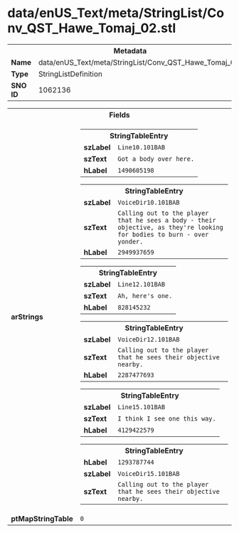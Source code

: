 <h1>data/enUS_Text/meta/StringList/Conv_QST_Hawe_Tomaj_02.stl</h1><table><tr><th colspan="100%">Metadata</th></tr><tr><td><b>Name</b></td><td>data/enUS_Text/meta/StringList/Conv_QST_Hawe_Tomaj_02.stl</td></tr><tr><td><b>Type</b></td><td>StringListDefinition</td></tr><tr><td><b>SNO ID</b></td><td>1062136</td></tr></table>

<table><tr><th colspan="100%">Fields</th></tr><tr><td><b>arStrings</b></td><td><table><tr><th colspan="100%">StringTableEntry</th></tr><tr><td><b>szLabel</b></td><td><code>Line10.101BAB</code></td></tr><tr><td><b>szText</b></td><td><code>Got a body over here.</code></td></tr><tr><td><b>hLabel</b></td><td><code>1490605198</code></td></tr></table>


<table><tr><th colspan="100%">StringTableEntry</th></tr><tr><td><b>szLabel</b></td><td><code>VoiceDir10.101BAB</code></td></tr><tr><td><b>szText</b></td><td><code>Calling out to the player that he sees a body - their objective, as they're looking for bodies to burn - over yonder.</code></td></tr><tr><td><b>hLabel</b></td><td><code>2949937659</code></td></tr></table>


<table><tr><th colspan="100%">StringTableEntry</th></tr><tr><td><b>szLabel</b></td><td><code>Line12.101BAB</code></td></tr><tr><td><b>szText</b></td><td><code>Ah, here's one.</code></td></tr><tr><td><b>hLabel</b></td><td><code>828145232</code></td></tr></table>


<table><tr><th colspan="100%">StringTableEntry</th></tr><tr><td><b>szLabel</b></td><td><code>VoiceDir12.101BAB</code></td></tr><tr><td><b>szText</b></td><td><code>Calling out to the player that he sees their objective nearby.</code></td></tr><tr><td><b>hLabel</b></td><td><code>2287477693</code></td></tr></table>


<table><tr><th colspan="100%">StringTableEntry</th></tr><tr><td><b>szLabel</b></td><td><code>Line15.101BAB</code></td></tr><tr><td><b>szText</b></td><td><code>I think I see one this way.</code></td></tr><tr><td><b>hLabel</b></td><td><code>4129422579</code></td></tr></table>


<table><tr><th colspan="100%">StringTableEntry</th></tr><tr><td><b>hLabel</b></td><td><code>1293787744</code></td></tr><tr><td><b>szLabel</b></td><td><code>VoiceDir15.101BAB</code></td></tr><tr><td><b>szText</b></td><td><code>Calling out to the player that he sees their objective nearby.</code></td></tr></table>


</td></tr><tr><td><b>ptMapStringTable</b></td><td><code>0</code></td></tr></table>

